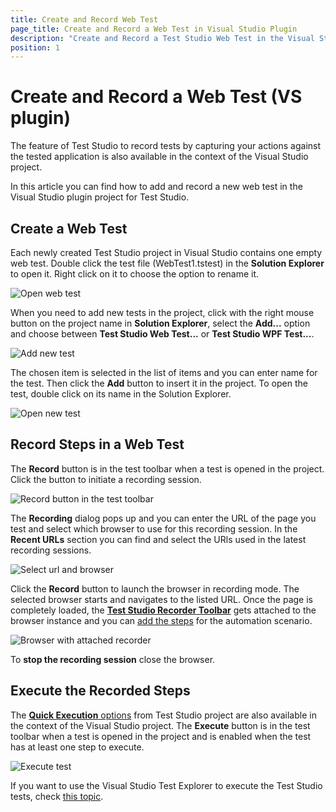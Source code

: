 ```yaml
---
title: Create and Record Web Test
page_title: Create and Record a Web Test in Visual Studio Plugin
description: "Create and Record a Test Studio Web Test in the Visual Studio plugin."
position: 1
---
```

# Create and Record a Web Test (VS plugin)

The feature of Test Studio to record tests by capturing your actions against the tested application is also available in the context of the Visual Studio project.

In this article you can find how to add and record a new web test in the Visual Studio plugin project for Test Studio.

## Create a Web Test

Each newly created Test Studio project in Visual Studio contains one empty web test. Double click the test file (WebTest1.tstest) in the __Solution Explorer__ to open it. Right click on it to choose the option to rename it.

![Open web test](/img/general-information/create-test-vsplugin/web-test/open-test.png)

When you need to add new tests in the project, click with the right mouse button on the project name in __Solution Explorer__, select the __Add...__ option and choose between __Test Studio Web Test...__ or __Test Studio WPF Test...__.

![Add new test](/img/general-information/create-test-vsplugin/web-test/add-new-test.png)

The chosen item is selected in the list of items and you can enter name for the test. Then click the __Add__ button to insert it in the project. To open the test, double click on its name in the Solution Explorer.

![Open new test](/img/general-information/create-test-vsplugin/web-test/open-new-test.png)

## Record Steps in a Web Test

The __Record__ button is in the test toolbar when a test is opened in the project. Click the button to initiate a recording session.

![Record button in the test toolbar](/img/general-information/create-test-vsplugin/web-test/record-button.png)

The __Recording__ dialog pops up and you can enter the URL of the page you test and select which browser to use for this recording session. In the __Recent URLs__ section you can find and  select the URls used in the latest recording sessions.

![Select url and browser](/img/general-information/create-test-vsplugin/web-test/enter-url.png)

Click the __Record__ button to launch the browser in recording mode. The selected browser starts and navigates to the listed URL. Once the page is completely loaded, the <a href="/features/recorder/compact-recording-toolbar" target="_blank">__Test Studio Recorder Toolbar__</a> gets attached to the browser instance and you can <a href="/automated-tests/recording/overview#how-to-add-steps-in-the-test" target="_blank">add the steps</a> for the automation scenario.

![Browser with attached recorder][6]

To __stop the recording session__ close the browser.

## Execute the Recorded Steps

The <a href="/automated-tests/test-execution/quick-execution" target="_blank">__Quick Execution__ options</a> from Test Studio project are also available in the context of the Visual Studio project. The __Execute__ button is in the test toolbar when a test is opened in the project and is enabled when the test has at least one step to execute.

![Execute test](/img/general-information/create-test-vsplugin/web-test/execute-test.png)

If you want to use the Visual Studio Test Explorer to execute the Test Studio tests, check <a href="/automated-tests/vs-plugin/vs-test-explorer" target="_blank">this topic</a>.






[6]: /img/general-information/create-test-vsplugin/web-test/fig6.png
